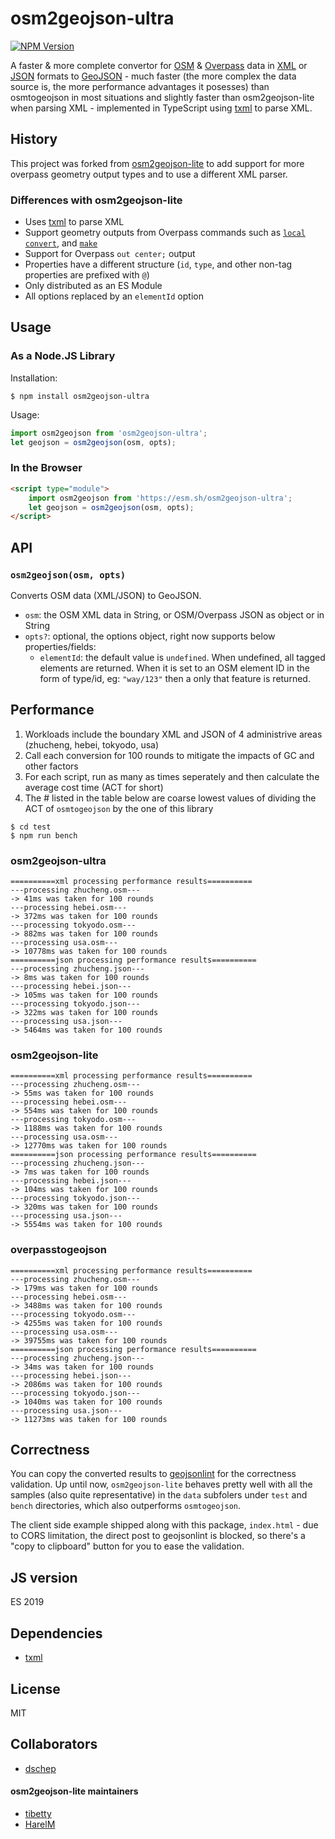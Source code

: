 osm2geojson-ultra
============

[![NPM Version](https://img.shields.io/npm/v/osm2geojson-ultra)](https://www.npmjs.com/package/osm2geojson-ultra)


A faster & more complete convertor for [OSM](http://openstreetmap.org) & [Overpass](https://overpass-api.de/) data in
[XML](http://wiki.openstreetmap.org/wiki/OSM_XML) or [JSON](https://wiki.openstreetmap.org/wiki/OSM_JSON) formats to
[GeoJSON](http://www.geojson.org/) - much faster (the more complex the data source is,
the more performance advantages it posesses) than osmtogeojson in most situations and slightly faster than osm2geojson-lite when parsing XML -
implemented in TypeScript using [txml](https://github.com/TobiasNickel/tXml) to parse XML.

History
-----
This project was forked from [osm2geojson-lite](https://github.com/tibetty/osm2geojson-lite) to add support for more overpass geometry output types and to use a different XML parser.

### Differences with osm2geojson-lite

* Uses [txml](https://github.com/TobiasNickel/tXml) to parse XML
* Support geometry outputs from Overpass commands such as [`local`](https://wiki.openstreetmap.org/wiki/Overpass_API/Overpass_QL#The_statement_local)
    [`convert`](https://wiki.openstreetmap.org/wiki/Overpass_API/Overpass_QL#The_statement_convert), and
    [`make`](https://wiki.openstreetmap.org/wiki/Overpass_API/Overpass_QL#The_statement_make)
* Support for Overpass `out center;` output
* Properties have a different structure (`id`, `type`, and other non-tag properties are prefixed with `@`)
* Only distributed as an ES Module
* All options replaced by an `elementId` option

Usage
-----

### As a Node.JS Library

Installation:

    $ npm install osm2geojson-ultra

Usage:

```js
import osm2geojson from 'osm2geojson-ultra';
let geojson = osm2geojson(osm, opts);
```

### In the Browser
```html
<script type="module">
    import osm2geojson from 'https://esm.sh/osm2geojson-ultra';
    let geojson = osm2geojson(osm, opts);
</script>
```

API
---

### `osm2geojson(osm, opts)`

Converts OSM data (XML/JSON) to GeoJSON.

* `osm`: the OSM XML data in String, or OSM/Overpass JSON as object or in String
* `opts?`: optional, the options object, right now supports below properties/fields:
    - `elementId`: the default value is `undefined`. When undefined, all tagged elements are
      returned.  When it is set to an OSM element ID in the form of type/id, eg: `"way/123"` then a
      only that feature is returned.


Performance
---
1. Workloads include the boundary XML and JSON of 4 administrive areas (zhucheng, hebei, tokyodo, usa)
2. Call each conversion for 100 rounds to mitigate the impacts of GC and other factors
3. For each script, run as many as times seperately and then calculate the average cost time (ACT for short)
4. The # listed in the table below are coarse lowest values of dividing the ACT of `osmtogeojson` by the one of this library
```
$ cd test
$ npm run bench
```

### osm2geojson-ultra
```
==========xml processing performance results==========
---processing zhucheng.osm---
-> 41ms was taken for 100 rounds
---processing hebei.osm---
-> 372ms was taken for 100 rounds
---processing tokyodo.osm---
-> 882ms was taken for 100 rounds
---processing usa.osm---
-> 10778ms was taken for 100 rounds
==========json processing performance results==========
---processing zhucheng.json---
-> 8ms was taken for 100 rounds
---processing hebei.json---
-> 105ms was taken for 100 rounds
---processing tokyodo.json---
-> 322ms was taken for 100 rounds
---processing usa.json---
-> 5464ms was taken for 100 rounds
```

### osm2geojson-lite
```
==========xml processing performance results==========
---processing zhucheng.osm---
-> 55ms was taken for 100 rounds
---processing hebei.osm---
-> 554ms was taken for 100 rounds
---processing tokyodo.osm---
-> 1188ms was taken for 100 rounds
---processing usa.osm---
-> 12770ms was taken for 100 rounds
==========json processing performance results==========
---processing zhucheng.json---
-> 7ms was taken for 100 rounds
---processing hebei.json---
-> 104ms was taken for 100 rounds
---processing tokyodo.json---
-> 320ms was taken for 100 rounds
---processing usa.json---
-> 5554ms was taken for 100 rounds
```

### overpasstogeojson
```
==========xml processing performance results==========
---processing zhucheng.osm---
-> 179ms was taken for 100 rounds
---processing hebei.osm---
-> 3488ms was taken for 100 rounds
---processing tokyodo.osm---
-> 4255ms was taken for 100 rounds
---processing usa.osm---
-> 39755ms was taken for 100 rounds
==========json processing performance results==========
---processing zhucheng.json---
-> 34ms was taken for 100 rounds
---processing hebei.json---
-> 2086ms was taken for 100 rounds
---processing tokyodo.json---
-> 1040ms was taken for 100 rounds
---processing usa.json---
-> 11273ms was taken for 100 rounds
```


Correctness
---
You can copy the converted results to [geojsonlint](http://geojsonlint.com) for the correctness validation.  Up until now, `osm2geojson-lite` behaves pretty well with all the samples (also quite representative) in the `data` subfolers under `test` and `bench` directories, which also outperforms `osmtogeojson`. 

The client side example shipped along with this package, `index.html` - due to CORS limitation, the direct post to geojsonlint is blocked, so there's a "copy to clipboard" button for you to ease the validation.

JS version
---
  ES 2019
  
Dependencies
---
  - [txml](https://github.com/TobiasNickel/tXml)

License
---
MIT

Collaborators
---
* [dschep](https://github.com/dschep)
#### osm2geojson-lite maintainers
* [tibetty](https://github.com/tibetty/)
* [HarelM](https://github.com/HarelM)

